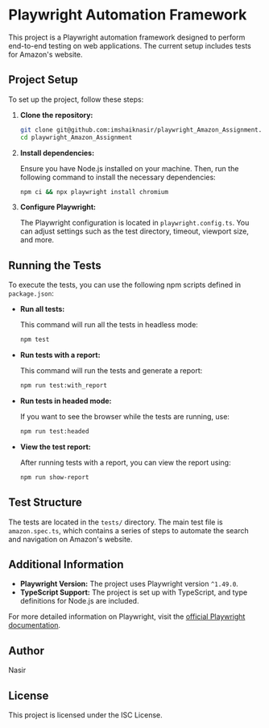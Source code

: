 # Playwright Automation Framework

This project is a Playwright automation framework designed to perform end-to-end testing on web applications. The current setup includes tests for Amazon's website.

## Project Setup

To set up the project, follow these steps:

1. **Clone the repository:**

   ```bash
   git clone git@github.com:imshaiknasir/playwright_Amazon_Assignment.git
   cd playwright_Amazon_Assignment
   ```

2. **Install dependencies:**

   Ensure you have Node.js installed on your machine. Then, run the following command to install the necessary dependencies:

   ```bash
   npm ci && npx playwright install chromium
   ```

3. **Configure Playwright:**

   The Playwright configuration is located in `playwright.config.ts`. You can adjust settings such as the test directory, timeout, viewport size, and more.

## Running the Tests

To execute the tests, you can use the following npm scripts defined in `package.json`:

- **Run all tests:**

  This command will run all the tests in headless mode:

  ```bash
  npm test
  ```

- **Run tests with a report:**

  This command will run the tests and generate a report:

  ```bash
  npm run test:with_report
  ```

- **Run tests in headed mode:**

  If you want to see the browser while the tests are running, use:

  ```bash
  npm run test:headed
  ```

- **View the test report:**

  After running tests with a report, you can view the report using:

  ```bash
  npm run show-report
  ```

## Test Structure

The tests are located in the `tests/` directory. The main test file is `amazon.spec.ts`, which contains a series of steps to automate the search and navigation on Amazon's website.

## Additional Information

- **Playwright Version:** The project uses Playwright version `^1.49.0`.
- **TypeScript Support:** The project is set up with TypeScript, and type definitions for Node.js are included.

For more detailed information on Playwright, visit the [official Playwright documentation](https://playwright.dev/docs/intro).

## Author

Nasir

## License

This project is licensed under the ISC License.
